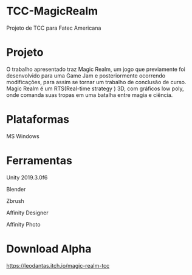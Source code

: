 # TCC-MagicRealm
 Projeto de TCC para Fatec Americana
# Projeto
O trabalho apresentado traz Magic Realm, um jogo que previamente foi desenvolvido para uma Game Jam e posteriormente ocorrendo modificações, para assim se tornar um trabalho de conclusão de curso. Magic Realm é um RTS(Real-time strategy ) 3D, com gráficos low poly, onde comanda suas tropas em uma batalha entre magia e ciência.
# Plataformas
MS Windows
# Ferramentas
Unity 2019.3.0f6

Blender

Zbrush

Affinity Designer

Affinity Photo

# Download Alpha
https://leodantas.itch.io/magic-realm-tcc

